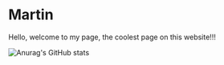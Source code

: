 # Martin
Hello, welcome to my page, the coolest page on this website!!!  

  
![Anurag's GitHub stats](https://github-readme-stats.vercel.app/api?username=MartinPrograms&show_icons=true&theme=transparent)
